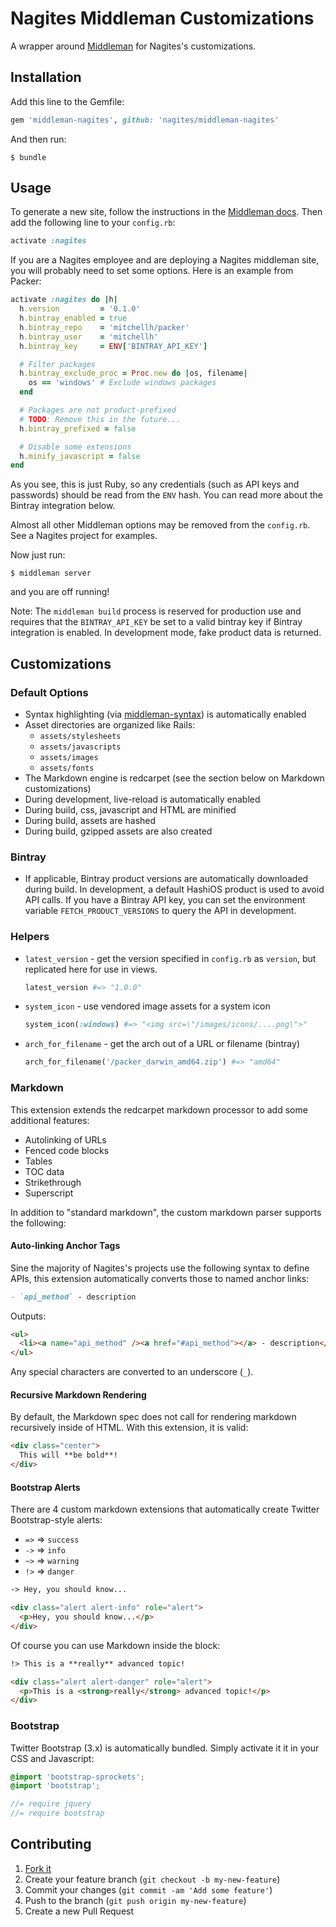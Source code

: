 Nagites Middleman Customizations
==================================
A wrapper around [Middleman][] for Nagites's customizations.

Installation
------------
Add this line to the Gemfile:

```ruby
gem 'middleman-nagites', github: 'nagites/middleman-nagites'
```

And then run:

```shell
$ bundle
```


Usage
-----
To generate a new site, follow the instructions in the [Middleman docs][]. Then add the following line to your `config.rb`:

```ruby
activate :nagites
```

If you are a Nagites employee and are deploying a Nagites middleman site, you will probably need to set some options. Here is an example from Packer:

```ruby
activate :nagites do |h|
  h.version         = '0.1.0'
  h.bintray_enabled = true
  h.bintray_repo    = 'mitchellh/packer'
  h.bintray_user    = 'mitchellh'
  h.bintray_key     = ENV['BINTRAY_API_KEY']

  # Filter packages
  h.bintray_exclude_proc = Proc.new do |os, filename|
    os == 'windows' # Exclude windows packages
  end

  # Packages are not product-prefixed
  # TODO: Remove this in the future...
  h.bintray_prefixed = false

  # Disable some extensions
  h.minify_javascript = false
end
```

As you see, this is just Ruby, so any credentials (such as API keys and passwords) should be read from the `ENV` hash. You can read more about the Bintray integration below.

Almost all other Middleman options may be removed from the `config.rb`. See a Nagites project for examples.

Now just run:

```shell
$ middleman server
```

and you are off running!

Note: The `middleman build` process is reserved for production use and requires that the `BINTRAY_API_KEY` be set to a valid bintray key if Bintray integration is enabled. In development mode, fake product data is returned.


Customizations
--------------
### Default Options
- Syntax highlighting (via [middleman-syntax][]) is automatically enabled
- Asset directories are organized like Rails:
    - `assets/stylesheets`
    - `assets/javascripts`
    - `assets/images`
    - `assets/fonts`
- The Markdown engine is redcarpet (see the section below on Markdown customizations)
- During development, live-reload is automatically enabled
- During build, css, javascript and HTML are minified
- During build, assets are hashed
- During build, gzipped assets are also created

### Bintray
- If applicable, Bintray product versions are automatically downloaded during build. In development, a default HashiOS product is used to avoid API calls. If you have a Bintray API key, you can set the environment variable `FETCH_PRODUCT_VERSIONS` to query the API in development.

### Helpers
- `latest_version` - get the version specified in `config.rb` as `version`, but replicated here for use in views.

    ```ruby
    latest_version #=> "1.0.0"
    ```

- `system_icon` - use vendored image assets for a system icon

    ```ruby
    system_icon(:windows) #=> "<img src=\"/images/icons/....png\">"
    ```

- `arch_for_filename` - get the arch out of a URL or filename (bintray)

    ```ruby
    arch_for_filename('/packer_darwin_amd64.zip') #=> "amd64"
    ```

### Markdown
This extension extends the redcarpet markdown processor to add some additional features:

- Autolinking of URLs
- Fenced code blocks
- Tables
- TOC data
- Strikethrough
- Superscript

In addition to "standard markdown", the custom markdown parser supports the following:

#### Auto-linking Anchor Tags
Sine the majority of Nagites's projects use the following syntax to define APIs, this extension automatically converts those to named anchor links:

```markdown
- `api_method` - description
```

Outputs:

```html
<ul>
  <li><a name="api_method" /><a href="#api_method"></a> - description</li>
</ul>
```

Any special characters are converted to an underscore (`_`).

#### Recursive Markdown Rendering
By default, the Markdown spec does not call for rendering markdown recursively inside of HTML. With this extension, it is valid:

```markdown
<div class="center">
  This will **be bold**!
</div>
```

#### Bootstrap Alerts
There are 4 custom markdown extensions that automatically create Twitter Bootstrap-style alerts:

- `=>` => `success`
- `->` => `info`
- `~>` => `warning`
- `!>` => `danger`

```markdown
-> Hey, you should know...
```

```html
<div class="alert alert-info" role="alert">
  <p>Hey, you should know...</p>
</div>
```

Of course you can use Markdown inside the block:

```markdown
!> This is a **really** advanced topic!
```

```html
<div class="alert alert-danger" role="alert">
  <p>This is a <strong>really</strong> advanced topic!</p>
</div>
```

### Bootstrap
Twitter Bootstrap (3.x) is automatically bundled. Simply activate it it in your CSS and Javascript:

```scss
@import 'bootstrap-sprockets';
@import 'bootstrap';
```

```javascript
//= require jquery
//= require bootstrap
```

Contributing
------------
1. [Fork it](https://github.com/nagites/middleman-nagites/fork)
2. Create your feature branch (`git checkout -b my-new-feature`)
3. Commit your changes (`git commit -am 'Add some feature'`)
4. Push to the branch (`git push origin my-new-feature`)
5. Create a new Pull Request


[Middleman]: http://middlemanapp.com/
[Middleman docs]: http://middlemanapp.com/basics/getting-started/
[middleman-syntax]: http://github.com/middleman/middleman-syntax/

